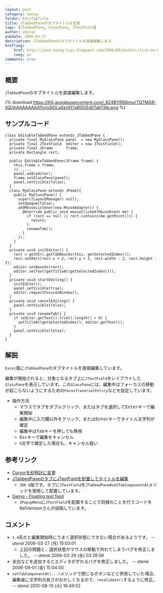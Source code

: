 ```yaml
---
layout: post
category: swing
folder: EditTabTitle
title: JTabbedPaneのタブタイトルを変更
tags: [JTabbedPane, GlassPane, JTextField]
author: aterai
pubdate: 2006-03-27
description: JTabbedPaneのタブタイトルを直接編集します。
hreflang:
    href: http://java-swing-tips.blogspot.com/2008/09/double-click-on-each-tab-and-change-its.html
    lang: en
comments: true
---
```

## 概要
`JTabbedPane`のタブタイトルを直接編集します。

{% download https://lh5.googleusercontent.com/_9Z4BYR88imo/TQTMGR-jIQI/AAAAAAAAAYo/g3tGLp5zrdY/s800/EditTabTitle.png %}

## サンプルコード
<pre class="prettyprint"><code>class EditableTabbedPane extends JTabbedPane {
  private final MyGlassPane panel  = new MyGlassPane();
  private final JTextField  editor = new JTextField();
  private final JFrame      frame;
  private Rectangle rect;

  public EditableTabbedPane(JFrame frame) {
    this.frame = frame;
    //......
    panel.add(editor);
    frame.setGlassPane(panel);
    panel.setVisible(false);
  }
  class MyGlassPane extends JPanel{
    public MyGlassPane() {
      super((LayoutManager) null);
      setOpaque(false);
      addMouseListener(new MouseAdapter() {
        @Override public void mouseClicked(MouseEvent me) {
          if (rect == null || rect.contains(me.getPoint())) {
            return;
          }
          renameTab();
        }
      });
    }
  }
  private void initEditor() {
    rect = getUI().getTabBounds(this, getSelectedIndex());
    rect.setRect(rect.x + 2, rect.y + 2, rect.width - 2, rect.height - 2);
    editor.setBounds(rect);
    editor.setText(getTitleAt(getSelectedIndex()));
  }
  private void startEditing() {
    initEditor();
    panel.setVisible(true);
    editor.requestFocusInWindow();
  }
  private void cancelEditing() {
    panel.setVisible(false);
  }
  private void renameTab() {
    if (editor.getText().trim().length() &gt; 0) {
      setTitleAt(getSelectedIndex(), editor.getText());
    }
    panel.setVisible(false);
  }
}
</code></pre>

## 解説
`Excel`風に`JTabbedPane`のタブタイトルを直接編集しています。

編集が開始されると、対象となるタブ上に`JTextField`をレイアウトした`GlassPane`を表示しています。この`GlassPane`には、編集中はフォーカスの移動が起こらないようにするための`FocusTraversalPolicy`などを設定しています。

- 操作方法
    - マウスでタブをダブルクリック、またはタブを選択して<kbd>Enter</kbd>キーで編集開始
    - 編集中に入力欄以外をクリック、または<kbd>Enter</kbd>キーでタイトル文字列が確定
    - 編集中は<kbd>Tab</kbd>キーを押しても無視
    - <kbd>Esc</kbd>キーで編集をキャンセル
    - `0`文字で確定した場合も、キャンセル扱い

<!-- dummy comment line for breaking list -->

## 参考リンク
- [Cursorを砂時計に変更](http://ateraimemo.com/Swing/WaitCursor.html)
- [JTabbedPaneのタブにJTextFieldを配置してタイトルを編集](http://ateraimemo.com/Swing/TabTitleEditor.html)
    - `JDK 6`版です。タブに`JTextField`を`JTabbedPane#setTabComponentAt`メソッドを使用して配置しています。
- [Swing - Floating text field](https://community.oracle.com/thread/1359811)
    - `JPopupMenu`に`JTextField`を配置することで同様のことを行うコードをKelVarnsonさんが投稿しています。

<!-- dummy comment line for breaking list -->

## コメント
- `1.4`系だと編集開始時にうまく選択状態にできない場合があるようです。 -- *aterai* 2006-03-27 (月) 15:03:01
    - 上記の問題と、選択状態がマウスの移動で外れてしまうバグを修正しました。 -- *aterai* 2006-03-29 (水) 03:26:56
- 余白などを追加するとエディタがずれるバグを修正しました。 -- *aterai* 2006-09-01 (金) 15:04:00
- `setTabComponentAt(...)`メソッドで閉じるボタンなどと併用していた場合、編集後に文字列の長さがおかしくなるので、`revalidate()`するように修正。 -- *aterai* 2010-08-10 (火) 16:49:52

<!-- dummy comment line for breaking list -->

